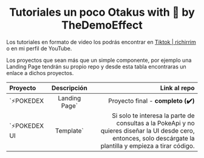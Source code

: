 <h1 align="center">Tutoriales un poco Otakus with 💛 by TheDemoEffect</h1>

Los tutoriales en formato de video los podrás encontrar en [Tiktok | richirrim](https://www.tiktok.com/@richirrim) o en mi perfil de YouTube.

Los proyectos que sean más que un simple componente, por ejemplo una Landing Page tendrán su propio repo y desde esta tabla encontraras un enlace a dichos proyectos.

| Proyecto | Descripción | Link al repo |
| :------------- |:-------------:| -----:|
|`⚡POKEDEX | Landing Page`| Proyecto final - **completo (✔️)** |[🎁 Enlace al proyecto](https://github.com/richirrim/pokedex-website)|
|`⚡POKEDEX UI | Template`| Si solo te interesa la parte de consultas a la PokeApi y no quieres diseñar la UI desde cero, entonces, solo descárgate la plantilla y empieza a tirar código. |[🎁 Enlace al proyecto](https://github.com/richirrim/pokedex-ui-template)

